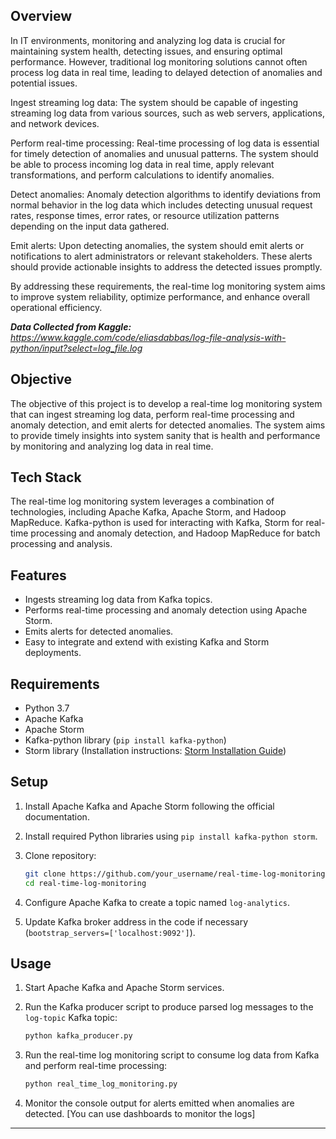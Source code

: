 ## Overview

In IT environments, monitoring and analyzing log data is crucial for maintaining system health, detecting issues, and ensuring optimal performance. However, traditional log monitoring solutions cannot often process log data in real time, leading to delayed detection of anomalies and potential issues.

Ingest streaming log data: The system should be capable of ingesting streaming log data from various sources, such as web servers, applications, and network devices.

Perform real-time processing: Real-time processing of log data is essential for timely detection of anomalies and unusual patterns. The system should be able to process incoming log data in real time, apply relevant transformations, and perform calculations to identify anomalies.

Detect anomalies: Anomaly detection algorithms to identify deviations from normal behavior in the log data which includes detecting unusual request rates, response times, error rates, or resource utilization patterns depending on the input data gathered.

Emit alerts: Upon detecting anomalies, the system should emit alerts or notifications to alert administrators or relevant stakeholders. These alerts should provide actionable insights to address the detected issues promptly.

By addressing these requirements, the real-time log monitoring system aims to improve system reliability, optimize performance, and enhance overall operational efficiency.

_**Data Collected from Kaggle:** https://www.kaggle.com/code/eliasdabbas/log-file-analysis-with-python/input?select=log_file.log_ 

## Objective

The objective of this project is to develop a real-time log monitoring system that can ingest streaming log data, perform real-time processing and anomaly detection, and emit alerts for detected anomalies. The system aims to provide timely insights into system sanity that is health and performance by monitoring and analyzing log data in real time.

## Tech Stack

The real-time log monitoring system leverages a combination of technologies, including Apache Kafka, Apache Storm, and Hadoop MapReduce. 
Kafka-python is used for interacting with Kafka, Storm for real-time processing and anomaly detection, and Hadoop MapReduce for batch processing and analysis. 

## Features

- Ingests streaming log data from Kafka topics.
- Performs real-time processing and anomaly detection using Apache Storm.
- Emits alerts for detected anomalies.
- Easy to integrate and extend with existing Kafka and Storm deployments.

## Requirements

- Python 3.7
- Apache Kafka
- Apache Storm
- Kafka-python library (`pip install kafka-python`)
- Storm library (Installation instructions: [Storm Installation Guide](https://storm.apache.org/releases/2.2.0/Setting-up-development-environment.html))

## Setup

1. Install Apache Kafka and Apache Storm following the official documentation.
2. Install required Python libraries using `pip install kafka-python storm`.
3. Clone repository:

    ```bash
    git clone https://github.com/your_username/real-time-log-monitoring.git
    cd real-time-log-monitoring
    ```

4. Configure Apache Kafka to create a topic named `log-analytics`.
5. Update Kafka broker address in the code if necessary (`bootstrap_servers=['localhost:9092']`).

## Usage

1. Start Apache Kafka and Apache Storm services.
2. Run the Kafka producer script to produce parsed log messages to the `log-topic` Kafka topic:

    ```bash
    python kafka_producer.py
    ```

3. Run the real-time log monitoring script to consume log data from Kafka and perform real-time processing:

    ```bash
    python real_time_log_monitoring.py
    ```

4. Monitor the console output for alerts emitted when anomalies are detected. [You can use dashboards to monitor the logs]
---
